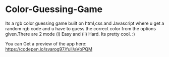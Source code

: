 # Color-Guessing-Game
Its a rgb color guessing game built on html,css and Javascript where u get a random rgb code and u have to guess the correct color from the options given.There are 2 mode (i) Easy and (ii) Hard. Its pretty cool. :)

You can Get a preview of the app here:
https://codepen.io/svarog97/full/aVbPQM
